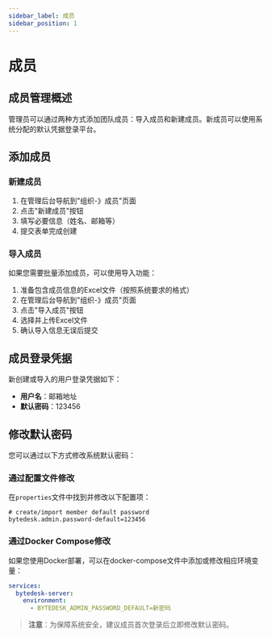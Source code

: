 ```yaml
---
sidebar_label: 成员
sidebar_position: 1
---
```


# 成员

## 成员管理概述

管理员可以通过两种方式添加团队成员：导入成员和新建成员。新成员可以使用系统分配的默认凭据登录平台。

## 添加成员

### 新建成员

1. 在管理后台导航到"组织-》成员"页面
2. 点击"新建成员"按钮
3. 填写必要信息（姓名、邮箱等）
4. 提交表单完成创建

### 导入成员

如果您需要批量添加成员，可以使用导入功能：

1. 准备包含成员信息的Excel文件（按照系统要求的格式）
2. 在管理后台导航到"组织-》成员"页面
3. 点击"导入成员"按钮
4. 选择并上传Excel文件
5. 确认导入信息无误后提交

## 成员登录凭据

新创建或导入的用户登录凭据如下：

- **用户名**：邮箱地址
- **默认密码**：123456

## 修改默认密码

您可以通过以下方式修改系统默认密码：

### 通过配置文件修改

在`properties`文件中找到并修改以下配置项：

```properties
# create/import member default password
bytedesk.admin.password-default=123456
```

### 通过Docker Compose修改

如果您使用Docker部署，可以在docker-compose文件中添加或修改相应环境变量：

```yaml
services:
  bytedesk-server:
    environment:
      - BYTEDESK_ADMIN_PASSWORD_DEFAULT=新密码
```

> **注意**：为保障系统安全，建议成员首次登录后立即修改默认密码。

